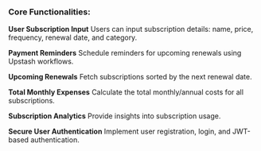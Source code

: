 ### Core Functionalities:

**User Subscription Input**
Users can input subscription details: name, price, frequency, renewal date, and category.

**Payment Reminders**
Schedule reminders for upcoming renewals using Upstash workflows.

**Upcoming Renewals**
Fetch subscriptions sorted by the next renewal date.

**Total Monthly Expenses**
Calculate the total monthly/annual costs for all subscriptions.

**Subscription Analytics**
Provide insights into subscription usage.

**Secure User Authentication**
Implement user registration, login, and JWT-based authentication.
